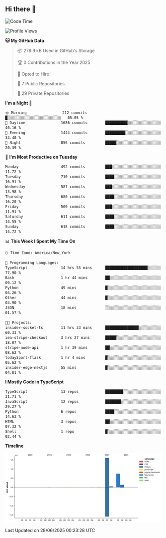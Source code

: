 ## Hi there 👋

<!--START_SECTION:waka-->
![Code Time](http://img.shields.io/badge/Code%20Time-365%20hrs%2048%20mins-blue)

![Profile Views](http://img.shields.io/badge/Profile%20Views-0-blue)

**🐱 My GitHub Data** 

> 📦 279.9 kB Used in GitHub's Storage 
 > 
> 🏆 0 Contributions in the Year 2025
 > 
> 💼 Opted to Hire
 > 
> 📜 7 Public Repositories 
 > 
> 🔑 29 Private Repositories 
 > 
**I'm a Night 🦉** 

```text
🌞 Morning                212 commits         █░░░░░░░░░░░░░░░░░░░░░░░░   05.05 % 
🌆 Daytime                1686 commits        ██████████░░░░░░░░░░░░░░░   40.16 % 
🌃 Evening                1444 commits        █████████░░░░░░░░░░░░░░░░   34.40 % 
🌙 Night                  856 commits         █████░░░░░░░░░░░░░░░░░░░░   20.39 % 
```
📅 **I'm Most Productive on Tuesday** 

```text
Monday                   492 commits         ███░░░░░░░░░░░░░░░░░░░░░░   11.72 % 
Tuesday                  710 commits         ████░░░░░░░░░░░░░░░░░░░░░   16.91 % 
Wednesday                587 commits         ███░░░░░░░░░░░░░░░░░░░░░░   13.98 % 
Thursday                 680 commits         ████░░░░░░░░░░░░░░░░░░░░░   16.20 % 
Friday                   500 commits         ███░░░░░░░░░░░░░░░░░░░░░░   11.91 % 
Saturday                 611 commits         ████░░░░░░░░░░░░░░░░░░░░░   14.55 % 
Sunday                   618 commits         ████░░░░░░░░░░░░░░░░░░░░░   14.72 % 
```


📊 **This Week I Spent My Time On** 

```text
🕑︎ Time Zone: America/New_York

💬 Programming Languages: 
TypeScript               14 hrs 55 mins      ███████████████████░░░░░░   77.90 % 
Bash                     1 hr 44 mins        ██░░░░░░░░░░░░░░░░░░░░░░░   09.12 % 
Python                   49 mins             █░░░░░░░░░░░░░░░░░░░░░░░░   04.26 % 
Other                    44 mins             █░░░░░░░░░░░░░░░░░░░░░░░░   03.90 % 
JSON                     18 mins             ░░░░░░░░░░░░░░░░░░░░░░░░░   01.57 % 

🐱‍💻 Projects: 
insider-socket-ts        11 hrs 33 mins      ███████████████░░░░░░░░░░   60.33 % 
iea-stripe-checkout      3 hrs 27 mins       █████░░░░░░░░░░░░░░░░░░░░   18.07 % 
stripe-node-api          1 hr 39 mins        ██░░░░░░░░░░░░░░░░░░░░░░░   08.62 % 
todaySport-flask         1 hr 4 mins         █░░░░░░░░░░░░░░░░░░░░░░░░   05.62 % 
insider-edge-nextjs      55 mins             █░░░░░░░░░░░░░░░░░░░░░░░░   04.81 % 
```

**I Mostly Code in TypeScript** 

```text
TypeScript               13 repos            ████████░░░░░░░░░░░░░░░░░   31.71 % 
JavaScript               12 repos            ███████░░░░░░░░░░░░░░░░░░   29.27 % 
Python                   6 repos             ████░░░░░░░░░░░░░░░░░░░░░   14.63 % 
HTML                     3 repos             ██░░░░░░░░░░░░░░░░░░░░░░░   07.32 % 
Shell                    1 repo              █░░░░░░░░░░░░░░░░░░░░░░░░   02.44 % 
```



**Timeline**

![Lines of Code chart](https://raw.githubusercontent.com/dikshithvishnu/dikshithvishnu/main/assets/bar_graph.png)


 Last Updated on 28/06/2025 00:23:28 UTC
<!--END_SECTION:waka-->
